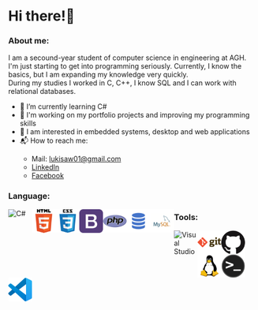 # Hi there!👋
### About me:
I am a secound-year student of computer science in engineering at AGH. I'm just starting to get into programming seriously. Currently, I know the basics, but I am expanding my knowledge very quickly.
</br>
During my studies I worked in C, C++, I know SQL and I can work with relational databases. 
<ul>
    <li>🌱 I’m currently learning C#</li>
    <li>🔭 I'm working on my portfolio projects and improving my programming skills</li>
    <li>🤔 I am interested in embedded systems, desktop and web applications</li>   
    <li>📬 How to reach me: </li>
    <ul>
        <li>Mail: <a href="mailto:lukisaw01@gmail.com">lukisaw01@gmail.com</a></li>
        <li><a target="_blank" href="https://www.linkedin.com/in/%C5%82ukasz-sawina-513227229/">LinkedIn</a></li>
        <li><a target="_blank" href="https://www.facebook.com/lukisaw01/">Facebook</a></li>
    </ul>
</ul>   

### Language:
<img align="left" alt="C#" width="48px" title="C#" src="https://user-images.githubusercontent.com/73522641/152369612-d3035878-62c7-4662-bc72-4294432af88f.png" />
<img align="left" alt="HTML5" width="48px" title="HTML5" src="https://raw.githubusercontent.com/github/explore/80688e429a7d4ef2fca1e82350fe8e3517d3494d/topics/html/html.png" />
<img align="left" alt="CSS3" width="48px" title="CSS3" src="https://raw.githubusercontent.com/github/explore/80688e429a7d4ef2fca1e82350fe8e3517d3494d/topics/css/css.png" />
<img align="left" alt="Bootstrap" width="48px" title="Bootstrap" src="https://raw.githubusercontent.com/github/explore/80688e429a7d4ef2fca1e82350fe8e3517d3494d/topics/bootstrap/bootstrap.png" />
<img align="left" alt="PHP" width="48px" title="PHP" src="https://raw.githubusercontent.com/github/explore/ccc16358ac4530c6a69b1b80c7223cd2744dea83/topics/php/php.png" />
<img align="left" alt="SQL" width="48px" title="SQL" src="https://raw.githubusercontent.com/github/explore/80688e429a7d4ef2fca1e82350fe8e3517d3494d/topics/sql/sql.png" />
<img align="left" alt="MySQL" width="48px" title="MYSQL" src="https://raw.githubusercontent.com/github/explore/80688e429a7d4ef2fca1e82350fe8e3517d3494d/topics/mysql/mysql.png" />

### Tools:
<img align="left" alt="Visual Studio" width="48px" title="Visual Studio" src="https://user-images.githubusercontent.com/73522641/152371093-670b8c0d-66b1-4328-8964-6da7e4bc7732.png" />
<img align="left" alt="Git" width="48px" title="Git" src="https://raw.githubusercontent.com/github/explore/80688e429a7d4ef2fca1e82350fe8e3517d3494d/topics/git/git.png" />
<img align="left" alt="GitHub" width="48px" title="GitHub" src="https://raw.githubusercontent.com/github/explore/78df643247d429f6cc873026c0622819ad797942/topics/github/github.png" />
<img align="left" alt="Linux" width="48px" title="Linux" src="https://raw.githubusercontent.com/github/explore/80688e429a7d4ef2fca1e82350fe8e3517d3494d/topics/linux/linux.png" />
<img align="left" alt="Terminal" width="48px" title="Terminal" src="https://raw.githubusercontent.com/github/explore/80688e429a7d4ef2fca1e82350fe8e3517d3494d/topics/terminal/terminal.png" />
<img align="left" alt="Visual Studio Code" width="48px" title="Visual Studio Code" src="https://raw.githubusercontent.com/github/explore/80688e429a7d4ef2fca1e82350fe8e3517d3494d/topics/visual-studio-code/visual-studio-code.png" />

